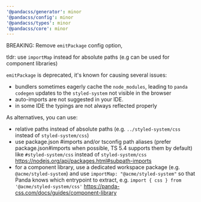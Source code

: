 ```yaml
---
'@pandacss/generator': minor
'@pandacss/config': minor
'@pandacss/types': minor
'@pandacss/core': minor
---
```


BREAKING: Remove `emitPackage` config option,

tldr: use `importMap` instead for absolute paths (e.g can be used for component libraries)

`emitPackage` is deprecated, it's known for causing several issues:

- bundlers sometimes eagerly cache the `node_modules`, leading to `panda codegen` updates to the `styled-system` not
  visible in the browser
- auto-imports are not suggested in your IDE.
- in some IDE the typings are not always reflected properly

As alternatives, you can use:

- relative paths instead of absolute paths (e.g. `../styled-system/css` instead of `styled-system/css`)
- use package.json #imports and/or tsconfig path aliases (prefer package.json#imports when possible, TS 5.4 supports
  them by default) like `#styled-system/css` instead of `styled-system/css`
  https://nodejs.org/api/packages.html#subpath-imports
- for a component library, use a dedicated workspace package (e.g. `@acme/styled-system`) and use
  `importMap: "@acme/styled-system"` so that Panda knows which entrypoint to extract, e.g.
  `import { css } from '@acme/styled-system/css'` https://panda-css.com/docs/guides/component-library
